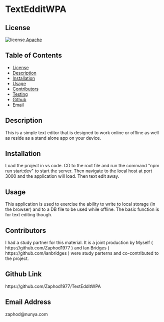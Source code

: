 ##  <h1>TextEdditWPA</h1><h2> License </h2>
![license](https://img.shields.io/badge/License-Apache_2.0-blue.svg)[  Apache](https://opensource.org/licenses/Apache-2.0)<h2> Table of Contents </h2> 
- [License](#license) 
- [Description](#description) 
- [Installation](#installation) 
- [Usage](#usage) 
- [Contributors](#contributors) 
- [Testing](#testing) 
- [Github](#github) 
- [Email](#email) 
<h2>Description</h2> <p>This is a simple text editor that is designed to work online or offline as well as reside as a stand alone app on your device.</p><h2>Installation</h2> <p>Load the project in vs code.  CD to the root file and run the command "npm run start:dev" to start the server.  Then navigate to the local host at port 3000 and the application will load.  Then text edit away.</p><h2>Usage</h2> <p>This application is used to exercise the ability to write to local storage (in the browser) and to a DB file to be used while offline.  The basic function is for text editing though.</p>
<h2>Contributors</h2> <p>I had a study partner for this material.  It is a joint production by Myself ( https://github.com/Zaphod1977 ) and Ian Bridges ( https://github.com/ianbridges ) were study parterns and co-contributed to the project.</p><h2>Github Link</h2> <p>https://github.com/Zaphod1977/TextEdditWPA</p><h2>Email Address</h2><p>zaphod@nunya.com</p>